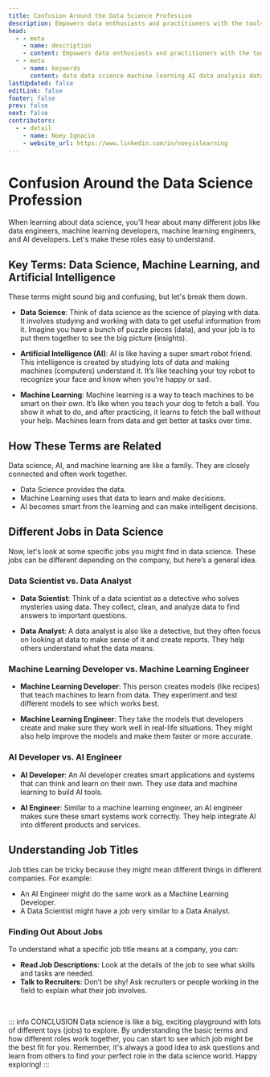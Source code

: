 ```yaml
---
title: Confusion Around the Data Science Profession
description: Empowers data enthusiasts and practitioners with the tools and knowledge to unlock the potential of data.
head:
  - - meta
    - name: description
    - content: Empowers data enthusiasts and practitioners with the tools and knowledge to unlock the potential of data.
  - - meta
    - name: keywords
      content: data data science machine learning AI data analysis data-driven data enthusiasts data practitioners
lastUpdated: false
editLink: false
footer: false
prev: false
next: false
contributors:
  - - detail
    - name: Noey Ignacio
    - website_url: https://www.linkedin.com/in/noeyislearning
---
```


# Confusion Around the Data Science Profession

When learning about data science, you’ll hear about many different jobs like data engineers, machine learning developers, machine learning engineers, and AI developers. Let's make these roles easy to understand.

## Key Terms: Data Science, Machine Learning, and Artificial Intelligence

These terms might sound big and confusing, but let's break them down.

- **Data Science**: Think of data science as the science of playing with data. It involves studying and working with data to get useful information from it. Imagine you have a bunch of puzzle pieces (data), and your job is to put them together to see the big picture (insights).

- **Artificial Intelligence (AI)**: AI is like having a super smart robot friend. This intelligence is created by studying lots of data and making machines (computers) understand it. It’s like teaching your toy robot to recognize your face and know when you’re happy or sad.

- **Machine Learning**: Machine learning is a way to teach machines to be smart on their own. It’s like when you teach your dog to fetch a ball. You show it what to do, and after practicing, it learns to fetch the ball without your help. Machines learn from data and get better at tasks over time.

## How These Terms are Related

Data science, AI, and machine learning are like a family. They are closely connected and often work together.

- Data Science provides the data.
- Machine Learning uses that data to learn and make decisions.
- AI becomes smart from the learning and can make intelligent decisions.

## Different Jobs in Data Science

Now, let's look at some specific jobs you might find in data science. These jobs can be different depending on the company, but here’s a general idea.

### Data Scientist vs. Data Analyst

- **Data Scientist**: Think of a data scientist as a detective who solves mysteries using data. They collect, clean, and analyze data to find answers to important questions.

- **Data Analyst**: A data analyst is also like a detective, but they often focus on looking at data to make sense of it and create reports. They help others understand what the data means.

### Machine Learning Developer vs. Machine Learning Engineer

- **Machine Learning Developer**: This person creates models (like recipes) that teach machines to learn from data. They experiment and test different models to see which works best.

- **Machine Learning Engineer**: They take the models that developers create and make sure they work well in real-life situations. They might also help improve the models and make them faster or more accurate.

### AI Developer vs. AI Engineer

- **AI Developer**: An AI developer creates smart applications and systems that can think and learn on their own. They use data and machine learning to build AI tools.

- **AI Engineer**: Similar to a machine learning engineer, an AI engineer makes sure these smart systems work correctly. They help integrate AI into different products and services.

## Understanding Job Titles

Job titles can be tricky because they might mean different things in different companies. For example:

- An AI Engineer might do the same work as a Machine Learning Developer.
- A Data Scientist might have a job very similar to a Data Analyst.

### Finding Out About Jobs

To understand what a specific job title means at a company, you can:

- **Read Job Descriptions**: Look at the details of the job to see what skills and tasks are needed.
- **Talk to Recruiters**: Don’t be shy! Ask recruiters or people working in the field to explain what their job involves.

<br />

::: info CONCLUSION
Data science is like a big, exciting playground with lots of different toys (jobs) to explore. By understanding the basic terms and how different roles work together, you can start to see which job might be the best fit for you. Remember, it's always a good idea to ask questions and learn from others to find your perfect role in the data science world. Happy exploring!
:::
